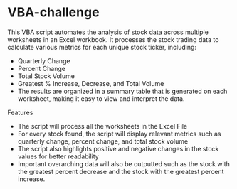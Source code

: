 # VBA-challenge

This VBA script automates the analysis of stock data across multiple worksheets in an Excel workbook. It processes the stock trading data to calculate various metrics for each unique stock ticker, including:

- Quarterly Change
- Percent Change
- Total Stock Volume
- Greatest % Increase, Decrease, and Total Volume
- The results are organized in a summary table that is generated on each worksheet, making it easy to view and interpret the data.

Features
- The script will process all the worksheets in the Excel File
- For every stock found, the script will display relevant metrics such as quarterly change, percent change, and total stock volume
- The script also highlights positive and negative changes in the stock values for better readability
- Important overarching data will also be outputted such as the stock with the greatest percent decrease and the stock with the greatest percent increase.
